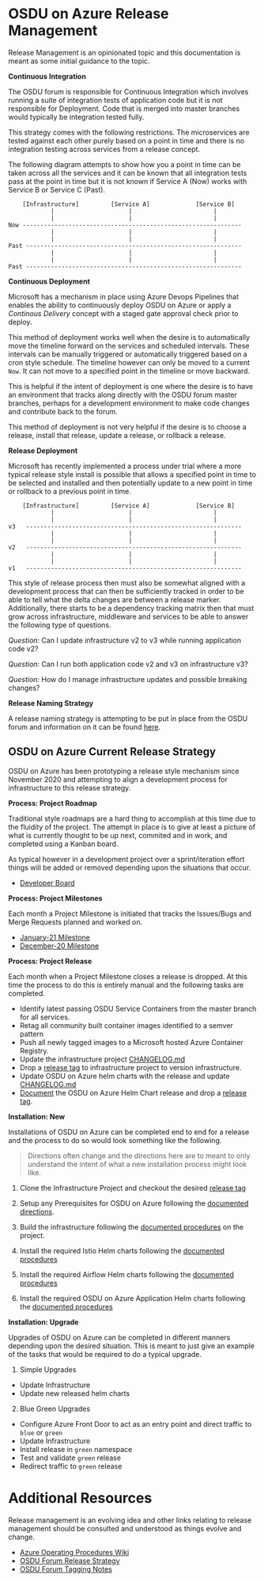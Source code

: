# OSDU on Azure Release Management

Release Management is an opinionated topic and this documentation is meant as some initial guidance to the topic.

__Continuous Integration__

The OSDU forum is responsible for Continuous Integration which involves running a suite of integration tests of application code but it is not responsible for Deployment.  Code that is merged into master branches would typically be integration tested fully.

This strategy comes with the following restrictions.  The microservices are tested against each other purely based on a point in time and there is no integration testing across services from a release concept.

The following diagram attempts to show how you a point in time can be taken across all the services and it can be known that all integration tests pass at the point in time but it is not known if Service A (Now) works with Service B or Service C (Past).

```
    [Infrastructure]         [Service A]             [Service B]
            |                     |                       |
            |                     |                       |
Now --------------------------------------------------------------
            |                     |                       |
            |                     |                       |
Past -------------------------------------------------------------
            |                     |                       |
            |                     |                       |
Past -------------------------------------------------------------

```

__Continuous Deployment__

Microsoft has a mechanism in place using Azure Devops Pipelines that enables the ability to continuously deploy OSDU on Azure or apply a _Continous Delivery_ concept with a staged gate approval check prior to deploy.

This method of deployment works well when the desire is to automatically move the timeline forward on the services and scheduled intervals.  These intervals can be manually triggered or automatically triggered based on a cron style schedule.  The timeline however can only be moved to a current `Now`.  It can not move to a specified point in the timeline or move backward.

This is helpful if the intent of deployment is one where the desire is to have an environment that tracks along directly with the OSDU forum master branches, perhaps for a development environment to make code changes and contribute back to the forum.

This method of deployment is not very helpful if the desire is to choose a release, install that release, update a release, or rollback a release.

__Release Deployment__

Microsoft has recently implemented a process under trial where a more typical release style install is possible that allows a specified point in time to be selected and installed and then potentially update to a new point in time or rollback to a previous point in time.


```
    [Infrastructure]         [Service A]             [Service B]
            |                     |                       |
            |                     |                       |
v3   -------------------------------------------------------------
            |                     |                       |
            |                     |                       |
v2   -------------------------------------------------------------
            |                     |                       |
            |                     |                       |
v1   -------------------------------------------------------------

```

This style of release process then must also be somewhat aligned with a development process that can then be sufficiently tracked in order to be able to tell what the delta changes are between a release marker.  Additionally, there starts to be a dependency tracking matrix then that must grow across infrastructure, middleware and services to be able to answer the following type of questions.

_Question:_ Can I update infrastructure v2 to v3 while running application code v2?

_Question:_ Can I run both application code v2 and v3 on infrastructure v3?

_Question:_ How do I manage infrastructure updates and possible breaking changes?


__Release Naming Strategy__

A release naming strategy is attempting to be put in place from the OSDU forum and information on it can be found [here](http://osdu.projects.opengroup.org/pmc/work-products/versioning-strategy/).


## OSDU on Azure Current Release Strategy

OSDU on Azure has been prototyping a release style mechanism since November 2020 and attempting to align a development process for infrastructure to this release strategy.

__Process: Project Roadmap__

Traditional style roadmaps are a hard thing to accomplish at this time due to the fluidity of the project.  The attempt in place is to give at least a picture of what is currently thought to be up next, commited and in work, and completed using a Kanban board.

As typical however in a development project over a sprint/iteration effort things will be added or removed depending upon the situations that occur.

- [Developer Board](https://community.opengroup.org/osdu/platform/deployment-and-operations/infra-azure-provisioning/-/boards)


__Process: Project Milestones__

Each month a Project Milestone is initiated that tracks the Issues/Bugs and Merge Requests planned and worked on.

- [January-21  Milestone](https://community.opengroup.org/osdu/platform/deployment-and-operations/infra-azure-provisioning/-/milestones/5)
- [December-20 Milestone](https://community.opengroup.org/osdu/platform/deployment-and-operations/infra-azure-provisioning/-/milestones/4)

__Process: Project Release__

Each month when a Project Milestone closes a release is dropped.  At this time the process to do this is entirely manual and the following tasks are completed.

- Identify latest passing OSDU Service Containers from the master branch for all services.
- Retag all community built container images identified to a semver pattern
- Push all newly tagged images to a Microsoft hosted Azure Container Registry.
- Update the infrastructure project [CHANGELOG.md](https://community.opengroup.org/osdu/platform/deployment-and-operations/infra-azure-provisioning/-/blob/master/CHANGELOG.md)
- Drop a [release tag](https://community.opengroup.org/osdu/platform/deployment-and-operations/infra-azure-provisioning/-/tags/azure-0.4.3) to infrastructure project to version infrastructure.
- Update OSDU on Azure helm charts with the release and update [CHANGELOG.md](https://community.opengroup.org/osdu/platform/deployment-and-operations/helm-charts-azure/-/blob/master/CHANGELOG.md)
- [Document](https://community.opengroup.org/osdu/platform/deployment-and-operations/helm-charts-azure/-/blob/master/README.md#app-version-043-2021-1-25) the OSDU on Azure Helm Chart release and drop a [release tag](https://community.opengroup.org/osdu/platform/deployment-and-operations/helm-charts-azure/-/tags/azure-0.4.3).


__Installation: New__

Installations of OSDU on Azure can be completed end to end for a release and the process to do so would look something like the following.

> Directions often change and the directions here are to meant to only understand the intent of what a new installation process might look like.

1. Clone the Infrastructure Project and checkout the desired [release tag](https://community.opengroup.org/osdu/platform/deployment-and-operations/infra-azure-provisioning/-/tree/azure-0.4.3)

2. Setup any Prerequisites for OSDU on Azure following the [documented directions](https://community.opengroup.org/osdu/platform/deployment-and-operations/infra-azure-provisioning/-/blob/azure-0.4.3/README.md#prerequisites).

2. Build the infrastructure following the [documented procedures](https://community.opengroup.org/osdu/platform/deployment-and-operations/infra-azure-provisioning/-/blob/azure-0.4.3/README.md) on the project.

3. Install the required Istio Helm charts following the [documented procedures](https://community.opengroup.org/osdu/platform/deployment-and-operations/helm-charts-azure/-/blob/azure-0.4.3/osdu-istio/README.md)

4. Install the required Airflow Helm charts following the [documented procedures](https://community.opengroup.org/osdu/platform/deployment-and-operations/helm-charts-azure/-/blob/azure-0.4.3/osdu-airflow/README.md)

5. Install the required OSDU on Azure Application Helm charts following the [documented procedures](https://community.opengroup.org/osdu/platform/deployment-and-operations/helm-charts-azure/-/blob/azure-0.4.3/osdu-azure/README.md)


__Installation: Upgrade__

Upgrades of OSDU on Azure can be completed in different manners depending upon the desired situation.  This is meant to just give an example of the tasks that would be required to do a typical upgrade.

1. Simple Upgrades

- Update Infrastructure
- Update new released helm charts

2. Blue Green Upgrades

- Configure Azure Front Door to act as an entry point and direct traffic to `blue` or `green`
- Update Infrastructure
- Install release in `green` namespace
- Test and validate `green` release
- Redirect traffic to `green` release


# Additional Resources

Release management is an evolving idea and other links relating to release management should be consulted and understood as things evolve and change.

- [Azure Operating Procedures Wiki](https://community.opengroup.org/osdu/documentation/-/wikis/Azure-Operating-Procedures-for-OSDU#deployment-and-release-management)
- [OSDU Forum Release Strategy](https://community.opengroup.org/osdu/governance/project-management-committee/-/wikis/Release-Strategy)
- [OSDU Forum Tagging Notes](https://community.opengroup.org/osdu/governance/project-management-committee/-/wikis/Release-0.4-Tagging-Notes)
